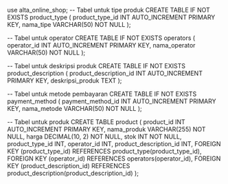 use alta_online_shop;
-- Tabel untuk tipe produk
CREATE TABLE IF NOT EXISTS product_type (
    product_type_id INT AUTO_INCREMENT PRIMARY KEY,
    nama_tipe VARCHAR(50) NOT NULL
);

-- Tabel untuk operator
CREATE TABLE IF NOT EXISTS operators (
    operator_id INT AUTO_INCREMENT PRIMARY KEY,
    nama_operator VARCHAR(50) NOT NULL
);

-- Tabel untuk deskripsi produk
CREATE TABLE IF NOT EXISTS product_description (
    product_description_id INT AUTO_INCREMENT PRIMARY KEY,
    deskripsi_produk TEXT
);

-- Tabel untuk metode pembayaran
CREATE TABLE IF NOT EXISTS payment_method (
    payment_method_id INT AUTO_INCREMENT PRIMARY KEY,
    nama_metode VARCHAR(50) NOT NULL
);

-- Tabel untuk produk
CREATE TABLE product (
    product_id INT AUTO_INCREMENT PRIMARY KEY,
    nama_produk VARCHAR(255) NOT NULL,
    harga DECIMAL(10, 2) NOT NULL,
    stok INT NOT NULL,
    product_type_id INT,
    operator_id INT,
    product_description_id INT,
    FOREIGN KEY (product_type_id) REFERENCES product_type(product_type_id),
    FOREIGN KEY (operator_id) REFERENCES operators(operator_id),
    FOREIGN KEY (product_description_id) REFERENCES product_description(product_description_id)
);
